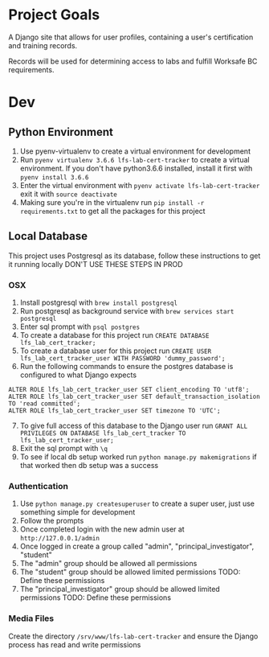 # Project Goals
A Django site that allows for user profiles, containing a user's certification and training records.

Records will be used for determining access to labs and fulfill Worksafe BC requirements.

# Dev
## Python Environment
1. Use pyenv-virtualenv to create a virtual environment for development
2. Run `pyenv virtualenv 3.6.6 lfs-lab-cert-tracker` to create a virtual environment. If you don't have python3.6.6 installed, install it first with `pyenv install 3.6.6`
3. Enter the virtual environment with `pyenv activate lfs-lab-cert-tracker` exit it with `source deactivate`
4. Making sure you're in the virtualenv run `pip install -r requirements.txt` to get all the packages for this project

## Local Database
This project uses Postgresql as its database, follow these instructions to get it running locally DON'T USE THESE STEPS IN PROD
### OSX
1. Install postgresql with `brew install postgresql`
2. Run postgresql as background service with `brew services start postgresql`
3. Enter sql prompt with `psql postgres`
4. To create a database for this project run `CREATE DATABASE lfs_lab_cert_tracker;`
5. To create a database user for this project run `CREATE USER lfs_lab_cert_tracker_user WITH PASSWORD 'dummy_password';`
6. Run the following commands to ensure the postgres database is configured to what Django expects
```
ALTER ROLE lfs_lab_cert_tracker_user SET client_encoding TO 'utf8';
ALTER ROLE lfs_lab_cert_tracker_user SET default_transaction_isolation TO 'read committed';
ALTER ROLE lfs_lab_cert_tracker_user SET timezone TO 'UTC';
```
7. To give full access of this database to the Django user run `GRANT ALL PRIVILEGES ON DATABASE lfs_lab_cert_tracker TO lfs_lab_cert_tracker_user;`
8. Exit the sql prompt with `\q`
9. To see if local db setup worked run `python manage.py makemigrations` if that worked then db setup was a success

### Authentication
1. Use `python manage.py createsuperuser` to create a super user, just use something simple for development
2. Follow the prompts
3. Once completed login with the new admin user at `http://127.0.0.1/admin`
4. Once logged in create a group called "admin", "principal\_investigator", "student"
5. The "admin" group should be allowed all permissions
6. The "student" group should be allowed limited permissions TODO: Define these permissions
7. The "principal\_investigator" group should be allowed limited permissions TODO: Define these permissions

### Media Files
Create the directory `/srv/www/lfs-lab-cert-tracker` and ensure the Django process has read and write permissions
